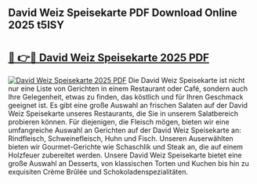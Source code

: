 ## David Weiz Speisekarte PDF Download Online 2025 t5lSY

# <h2><a href="http://gcdt8ui.nevu.top/?p=David+Weiz+Speisekarte">🔗 👉🔴 David Weiz Speisekarte 2025 PDF</a></h2>

[![David Weiz Speisekarte 2025 PDF](https://i.imgur.com/dBaPXMq.png)](http://gcdt8ui.nevu.top/?p=David+Weiz+Speisekarte)
Die David Weiz Speisekarte ist nicht nur eine Liste von Gerichten in einem Restaurant oder Café, sondern auch Ihre Gelegenheit, etwas zu finden, das köstlich und für Ihren Geschmack geeignet ist. Es gibt eine große Auswahl an frischen Salaten auf der David Weiz Speisekarte unseres Restaurants, die Sie in unserem Salatbereich probieren können. Für diejenigen, die Fleisch mögen, bieten wir eine umfangreiche Auswahl an Gerichten auf der David Weiz Speisekarte an: Rindfleisch, Schweinefleisch, Huhn und Fisch. Unseren Auserwählten bieten wir Gourmet-Gerichte wie Schaschlik und Steak an, die auf einem Holzfeuer zubereitet werden. Unsere David Weiz Speisekarte bietet eine große Auswahl an Desserts, von klassischen Torten und Kuchen bis hin zu exquisiten Crème Brûlée und Schokoladenspezialitäten.
